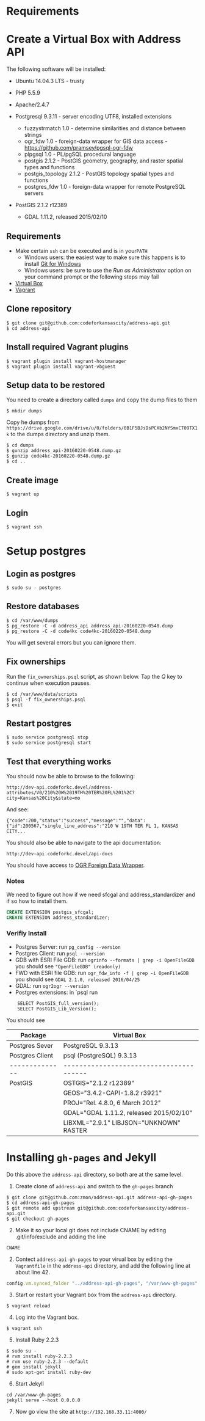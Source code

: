 # Requirements

# Create a Virtual Box with Address API

The following software will be installed:

* Ubuntu 14.04.3 LTS - trusty
* PHP 5.5.9
* Apache/2.4.7
* Postgresql 9.3.11 - server encoding UTF8, installed extensions

  * fuzzystrmatch     1.0     - determine similarities and distance between strings
  * ogr_fdw           1.0     - foreign-data wrapper for GIS data access - https://github.com/pramsey/pgsql-ogr-fdw
  * plpgsql           1.0     - PL/pgSQL procedural language
  * postgis           2.1.2   - PostGIS geometry, geography, and raster spatial types and functions
  * postgis_topology  2.1.2   - PostGIS topology spatial types and functions
  * postgres_fdw      1.0     - foreign-data wrapper for remote PostgreSQL servers

* PostGIS 2.1.2 r12389
  * GDAL 1.11.2, released 2015/02/10

## Requirements
* Make certain `ssh` can be executed and is in your`PATH`
  * Windows users: the easiest way to make sure this happens is to install [Git for Windows](https://git-for-windows.github.io)
  * Windows users: be sure to use the _Run as Administrator_ option on your command prompt or the following steps may fail
* [Virtual Box](https://www.virtualbox.org/)
* [Vagrant](https://www.vagrantup.com/)

## Clone repository
```
$ git clone git@github.com:codeforkansascity/address-api.git
$ cd address-api
```

## Install required Vagrant plugins
```
$ vagrant plugin install vagrant-hostmanager
$ vagrant plugin install vagrant-vbguest
```

## Setup data to be restored
You need to create a directory called `dumps` and copy the dump files to them

```
$ mkdir dumps
```

Copy he dumps from `https://drive.google.com/drive/u/0/folders/0B1F5BJsDsPCXb2NYSmxCT09TX1k`
to the dumps directory and unzip them.

```
$ cd dumps
$ gunzip address_api-20160220-0548.dump.gz
$ gunzip code4kc-20160220-0548.dump.gz
$ cd ..
```

## Create image
```
$ vagrant up
```

## Login
```
$ vagrant ssh
```

# Setup postgres

## Login as postgres
```
$ sudo su - postgres
```


## Restore databases
```
$ cd /var/www/dumps
$ pg_restore -C -d address_api address_api-20160220-0548.dump
$ pg_restore -C -d code4kc code4kc-20160220-0548.dump
```

You will get several errors but you can ignore them.

## Fix ownerships
Run the `fix_ownerships.psql` script, as shown below. Tap the _Q_ key to continue when execution pauses.

```
$ cd /var/www/data/scripts
$ psql -f fix_ownerships.psql
$ exit
```

## Restart postgres
```
$ sudo service postgresql stop
$ sudo service postgresql start
```


## Test that everything works

You should now be able to browse to the following:

```
http://dev-api.codeforkc.devel/address-attributes/V0/210%20W%2019TH%20TER%20FL%201%2C?city=Kansas%20City&state=mo
```

And see:

```
{"code":200,"status":"success","message":"","data":{"id":200567,"single_line_address":"210 W 19TH TER FL 1, KANSAS CITY...
```

You should also be able to navigate to the api documentation:

```
http://dev-api.codeforkc.devel/api-docs
```

You should have access to [OGR Foreign Data Wrapper](https://github.com/pramsey/pgsql-ogr-fdw).

### Notes
We need to figure out how if we need sfcgal and address_standardizer and if so how to install them.

```sql
CREATE EXTENSION postgis_sfcgal;
CREATE EXTENSION address_standardizer;
```

### Verifiy Install

* Postgres Server: run `pg_config --version`
* Postgres Client: run `psql --version`
* GDB with ESRI File GDB: run `ogrinfo --formats | grep -i OpenFileGDB` you should see `"OpenFileGDB" (readonly)`
* FWD with ESRI file GDB: run `ogr_fdw_info -f | grep -i OpenFileGDB` you should see `GDAL 2.1.0, released 2016/04/25`
* GDAL: run `ogr2ogr --version`
* Postgres extensions: in `psql run

````
    SELECT PostGIS_full_version();
    SELECT PostGIS_Lib_Version();
````

You should see

Package        |  Virtual Box                            | 
-------------- | --------------------------------------- | 
Postgres Sever | PostgreSQL 9.3.13                       | 
Postgres Client| psql (PostgreSQL) 9.3.13                | 
-------------- | --------------------------------------- | 
PostGIS        | OSTGIS="2.1.2 r12389"                   | 
               | GEOS="3.4.2-CAPI-1.8.2 r3921"           | 
               | PROJ="Rel. 4.8.0, 6 March 2012"         | 
               | GDAL="GDAL 1.11.2, released 2015/02/10" | 
               | LIBXML="2.9.1" LIBJSON="UNKNOWN" RASTER | 


 

# Installing `gh-pages` and Jekyll
Do this above the `address-api` directory, so both are at the same level.

1. Create clone of `address-api` and switch to the `gh-pages` branch

```
$ git clone git@github.com:zmon/address-api.git address-api-gh-pages
$ cd address-api-gh-pages
$ git remote add upstream git@github.com:codeforkansascity/address-api.git
$ git checkout gh-pages
```

2. Make it so your local git does not include CNAME by editing .git/info/exclude and adding the line

```
CNAME
```

2. Contect `address-api-gh-pages` to your virual box by editing the `Vagrantfile` in the `address-api` directory, and add the following line at about line 42.

```ruby
config.vm.synced_folder "../address-api-gh-pages", "/var/www-gh-pages"
```

3. Start or restart your Vagrant box from the `address-api` directory.

```
$ vagrant reload
```

4. Log into the Vagrant box.

```
$ vagrant ssh
```

5. Install Ruby 2.2.3

```
$ sudo su -
# rvm install ruby-2.2.3
# rvm use ruby-2.2.3 --default
# gem install jekyll
# sudo apt-get install ruby-dev
```

6. Start Jekyll

```
cd /var/www-gh-pages
jekyll serve --host 0.0.0.0
```

7. Now go view the site at `http://192.168.33.11:4000/`
